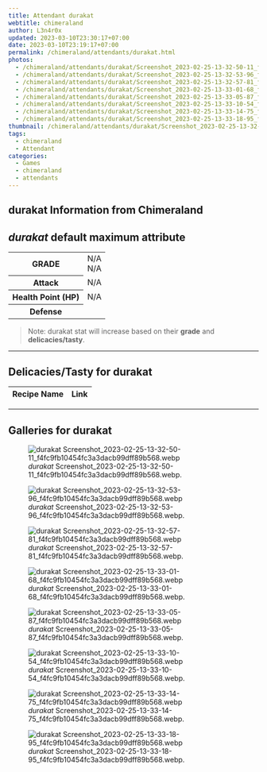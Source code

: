```yaml
---
title: Attendant durakat
webtitle: chimeraland
author: L3n4r0x
updated: 2023-03-10T23:30:17+07:00
date: 2023-03-10T23:19:17+07:00
permalink: /chimeraland/attendants/durakat.html
photos:
  - /chimeraland/attendants/durakat/Screenshot_2023-02-25-13-32-50-11_f4fc9fb10454fc3a3dacb99dff89b568.webp
  - /chimeraland/attendants/durakat/Screenshot_2023-02-25-13-32-53-96_f4fc9fb10454fc3a3dacb99dff89b568.webp
  - /chimeraland/attendants/durakat/Screenshot_2023-02-25-13-32-57-81_f4fc9fb10454fc3a3dacb99dff89b568.webp
  - /chimeraland/attendants/durakat/Screenshot_2023-02-25-13-33-01-68_f4fc9fb10454fc3a3dacb99dff89b568.webp
  - /chimeraland/attendants/durakat/Screenshot_2023-02-25-13-33-05-87_f4fc9fb10454fc3a3dacb99dff89b568.webp
  - /chimeraland/attendants/durakat/Screenshot_2023-02-25-13-33-10-54_f4fc9fb10454fc3a3dacb99dff89b568.webp
  - /chimeraland/attendants/durakat/Screenshot_2023-02-25-13-33-14-75_f4fc9fb10454fc3a3dacb99dff89b568.webp
  - /chimeraland/attendants/durakat/Screenshot_2023-02-25-13-33-18-95_f4fc9fb10454fc3a3dacb99dff89b568.webp
thumbnail: /chimeraland/attendants/durakat/Screenshot_2023-02-25-13-32-50-11_f4fc9fb10454fc3a3dacb99dff89b568.webp
tags:
  - chimeraland
  - Attendant
categories:
  - Games
  - chimeraland
  - attendants
---
```


<link
  rel="stylesheet"
  href="https://rawcdn.githack.com/dimaslanjaka/Web-Manajemen/870a349/css/bootstrap-5-3-0-alpha3-wrapper.css"
/>
<section id="bootstrap-wrapper">
  <div data-bs-theme="dark">
    <h2>durakat Information from Chimeraland</h2>
    <h2 id="attribute"><i>durakat</i> default maximum attribute</h2>
    <div class="row">
      <div class="col mb-2">
        <div class="card">
          <div class="card-body">
            <table>
              <tr>
                <th>GRADE</th>
                <td>N/A <br />N/A</td>
              </tr>
              <tr>
                <th>Attack</th>
                <td>N/A</td>
              </tr>
              <tr>
                <th>Health Point (HP)</th>
                <td>N/A</td>
              </tr>
              <tr>
                <th>Defense</th>
                <td></td>
              </tr>
            </table>
          </div>
        </div>
      </div>
    </div>
    <blockquote>
      Note: durakat stat will increase based on their <b>grade</b> and
      <b>delicacies/tasty</b>.
    </blockquote>
    <hr />
    <h2 id="delicacies">Delicacies/Tasty for durakat</h2>
    <div class="card">
      <div class="card-body">
        <div class="table-responsive">
          <table class="table table-striped">
            <thead>
              <tr>
                <th>Recipe Name</th>
                <th>Link</th>
              </tr>
            </thead>
            <tbody></tbody>
          </table>
        </div>
      </div>
    </div>
    <hr />
    <div id="gallery">
      <h2>Galleries for durakat</h2>
      <div class="row">
        <div class="col-lg-6 col-12">
          <figure>
            <img
              src="https://www.webmanajemen.com/chimeraland/attendants/durakat/Screenshot_2023-02-25-13-32-50-11_f4fc9fb10454fc3a3dacb99dff89b568.webp"
              alt="durakat Screenshot_2023-02-25-13-32-50-11_f4fc9fb10454fc3a3dacb99dff89b568.webp"
            />
            <figcaption>
              <i>durakat</i>
              Screenshot_2023-02-25-13-32-50-11_f4fc9fb10454fc3a3dacb99dff89b568.webp.
            </figcaption>
          </figure>
        </div>
        <div class="col-lg-6 col-12">
          <figure>
            <img
              src="https://www.webmanajemen.com/chimeraland/attendants/durakat/Screenshot_2023-02-25-13-32-53-96_f4fc9fb10454fc3a3dacb99dff89b568.webp"
              alt="durakat Screenshot_2023-02-25-13-32-53-96_f4fc9fb10454fc3a3dacb99dff89b568.webp"
            />
            <figcaption>
              <i>durakat</i>
              Screenshot_2023-02-25-13-32-53-96_f4fc9fb10454fc3a3dacb99dff89b568.webp.
            </figcaption>
          </figure>
        </div>
        <div class="col-lg-6 col-12">
          <figure>
            <img
              src="https://www.webmanajemen.com/chimeraland/attendants/durakat/Screenshot_2023-02-25-13-32-57-81_f4fc9fb10454fc3a3dacb99dff89b568.webp"
              alt="durakat Screenshot_2023-02-25-13-32-57-81_f4fc9fb10454fc3a3dacb99dff89b568.webp"
            />
            <figcaption>
              <i>durakat</i>
              Screenshot_2023-02-25-13-32-57-81_f4fc9fb10454fc3a3dacb99dff89b568.webp.
            </figcaption>
          </figure>
        </div>
        <div class="col-lg-6 col-12">
          <figure>
            <img
              src="https://www.webmanajemen.com/chimeraland/attendants/durakat/Screenshot_2023-02-25-13-33-01-68_f4fc9fb10454fc3a3dacb99dff89b568.webp"
              alt="durakat Screenshot_2023-02-25-13-33-01-68_f4fc9fb10454fc3a3dacb99dff89b568.webp"
            />
            <figcaption>
              <i>durakat</i>
              Screenshot_2023-02-25-13-33-01-68_f4fc9fb10454fc3a3dacb99dff89b568.webp.
            </figcaption>
          </figure>
        </div>
        <div class="col-lg-6 col-12">
          <figure>
            <img
              src="https://www.webmanajemen.com/chimeraland/attendants/durakat/Screenshot_2023-02-25-13-33-05-87_f4fc9fb10454fc3a3dacb99dff89b568.webp"
              alt="durakat Screenshot_2023-02-25-13-33-05-87_f4fc9fb10454fc3a3dacb99dff89b568.webp"
            />
            <figcaption>
              <i>durakat</i>
              Screenshot_2023-02-25-13-33-05-87_f4fc9fb10454fc3a3dacb99dff89b568.webp.
            </figcaption>
          </figure>
        </div>
        <div class="col-lg-6 col-12">
          <figure>
            <img
              src="https://www.webmanajemen.com/chimeraland/attendants/durakat/Screenshot_2023-02-25-13-33-10-54_f4fc9fb10454fc3a3dacb99dff89b568.webp"
              alt="durakat Screenshot_2023-02-25-13-33-10-54_f4fc9fb10454fc3a3dacb99dff89b568.webp"
            />
            <figcaption>
              <i>durakat</i>
              Screenshot_2023-02-25-13-33-10-54_f4fc9fb10454fc3a3dacb99dff89b568.webp.
            </figcaption>
          </figure>
        </div>
        <div class="col-lg-6 col-12">
          <figure>
            <img
              src="https://www.webmanajemen.com/chimeraland/attendants/durakat/Screenshot_2023-02-25-13-33-14-75_f4fc9fb10454fc3a3dacb99dff89b568.webp"
              alt="durakat Screenshot_2023-02-25-13-33-14-75_f4fc9fb10454fc3a3dacb99dff89b568.webp"
            />
            <figcaption>
              <i>durakat</i>
              Screenshot_2023-02-25-13-33-14-75_f4fc9fb10454fc3a3dacb99dff89b568.webp.
            </figcaption>
          </figure>
        </div>
        <div class="col-lg-6 col-12">
          <figure>
            <img
              src="https://www.webmanajemen.com/chimeraland/attendants/durakat/Screenshot_2023-02-25-13-33-18-95_f4fc9fb10454fc3a3dacb99dff89b568.webp"
              alt="durakat Screenshot_2023-02-25-13-33-18-95_f4fc9fb10454fc3a3dacb99dff89b568.webp"
            />
            <figcaption>
              <i>durakat</i>
              Screenshot_2023-02-25-13-33-18-95_f4fc9fb10454fc3a3dacb99dff89b568.webp.
            </figcaption>
          </figure>
        </div>
      </div>
    </div>
  </div>
</section>